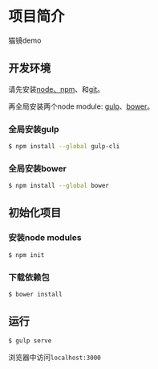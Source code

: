 # 项目简介
猫镜demo

## 开发环境

请先安装[node、npm](https://nodejs.org/en/)、和[git](https://git-scm.com/)。

再全局安装两个node module: [gulp](http://gulpjs.com/)、[bower](https://bower.io/)。

### 全局安装gulp

```sh
$ npm install --global gulp-cli
```

### 全局安装bower

```sh
$ npm install --global bower
```
## 初始化项目

### 安装node modules

```sh
$ npm init
```

### 下载依赖包

```sh
$ bower install
```

## 运行

```sh
$ gulp serve
```
浏览器中访问`localhost:3000`
